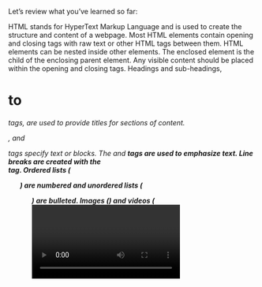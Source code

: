Let’s review what you’ve learned so far:

HTML stands for HyperText Markup Language and is used to create the structure and content of a webpage.
Most HTML elements contain opening and closing tags with raw text or other HTML tags between them.
HTML elements can be nested inside other elements. The enclosed element is the child of the enclosing parent element.
Any visible content should be placed within the opening and closing <body> tags.
Headings and sub-headings, <h1> to <h6> tags, are used to provide titles for sections of content.

<p>, <span> and <div> tags specify text or blocks.
The <em> and <strong> tags are used to emphasize text.
Line breaks are created with the <br> tag.
Ordered lists (<ol>) are numbered and unordered lists (<ul>) are bulleted.
Images (<img>) and videos (<video>) can be added by linking to an existing source.
